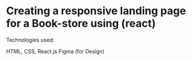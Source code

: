# Creating a responsive landing page for a Book-store using (react)

Technologies used:

HTML, CSS, React.js
Figma (for Design)
